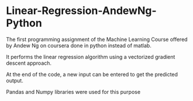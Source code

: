 # Linear-Regression-AndewNg-Python
The first programming assignment of the Machine Learning Course offered by Andew Ng on coursera done in python instead of matlab.

It performs the linear regression algorithm using a vectorized gradient descent approach. 

At the end of the code, a new input can be entered to get the predicted output.

Pandas and Numpy libraries were used for this purpose
